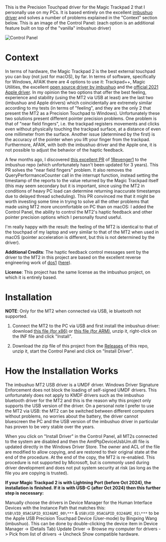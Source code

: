 This is the Precision Touchpad driver for the Magic Trackpad 2 that I personally use on my PCs. It is based entirely on the excellent [imbushuo driver](https://github.com/imbushuo/mac-precision-touchpad) and solves a number of problems explained in the "Context" section below. This is an image of the Control Panel: (each option is an additional feature built on top of the "vanilla" imbushuo driver)

![Control Panel](https://raw.githubusercontent.com/vitoplantamura/MagicTrackpad2ForWindows/master/assets/ControlPanel.png)

# Context

In terms of hardware, the Magic Trackpad 2 is the best external touchpad you can buy (not just for macOS), by far. In terms of software, specifically for Windows, AFAIK there are 4 options to use it: Trackpad++, Magic Utilities, the excellent [open source driver by imbushuo](https://github.com/imbushuo/mac-precision-touchpad) and the [official 2021 Apple driver](https://github.com/lc700x/MagicTrackPad2_Windows_Precision_Drivers). In my opinion the two options that offer the best feeling, experience and stability (using the MT2 via USB at least) are the last two (imbushuo and Apple drivers) which coincidentally are extremely similar according to my tests (in terms of "feeling", and they are the only 2 that present the MT2 as a Precision Touchpad to Windows). Unfortunately these two solutions present different pointer precision problems. One problem is that of "near field fingers", i.e. the trackpad registers movements and clicks even without physically touching the trackpad surface, at a distance of even one millimeter from the surface. Another issue (determined by the first) is the accuracy of the pointer when you lift your finger from the trackpad. Furthermore, AFAIK, with both the imbushuo driver and the Apple one, it is not possible to adjust the behavior of the haptic feedback.

A few months ago, I discovered [this excellent PR](https://github.com/imbushuo/mac-precision-touchpad/pull/533) of [1Revenger1](https://github.com/1Revenger1) to the imbushuo repo (which unfortunately hasn't been updated for 3 years). This PR solves the "near field fingers" problem. It also removes the QueryPerformanceCounter call in the interrupt function, instead setting the timestamp of the reports to the value returned by the Magic Trackpad itself (this may seem secondary but it is important, since using the MT2 in conditions of heavy PC load can determine returning inaccurate timestamps due to delayed thread scheduling). This PR convinced me that it might be worth investing some time in trying to solve all the other problems that made using MT2 more uncomfortable on PC than on macOS: I added the Control Panel, the ability to control the MT2's haptic feedback and other pointer precision options which I personally found useful.

I'm really happy with the result: the feeling of the MT2 is identical to that of the touchpad of my laptop and very similar to that of the MT2 when used in macOS (pointer acceleration is different, but this is not determined by the driver).

**Additional Credits**: The haptic feedback control messages sent by the driver to the MT2 in this project are based on the excellent reverse engineering work of [dos1](https://github.com/dos1) ([here](https://github.com/mwyborski/Linux-Magic-Trackpad-2-Driver/issues/28#issuecomment-451625504)).

**License**: This project has the same license as the imbushuo project, on which it is entirely based.

# Installation

**NOTE**: Only for the MT2 when connected via USB, ie bluetooth not supported.

1) Connect the MT2 to the PC via USB and first install the imbushuo driver: download [this file (for x86)](https://github.com/imbushuo/mac-precision-touchpad/releases/download/2105-3979/Drivers-amd64-ReleaseMSSigned.zip) or [this file (for ARM)](https://github.com/imbushuo/mac-precision-touchpad/releases/download/2105-3979/Drivers-arm64-ReleaseMSSigned.zip), unzip it, right-click on the INF file and click "Install".

2) Download the zip file of this project from the [Releases](https://github.com/vitoplantamura/MagicTrackpad2ForWindows/releases) of this repo, unzip it, start the Control Panel and click on "Install Driver".

# How the Installation Works

The imbushuo MT2 USB driver is a UMDF driver. Windows Driver Signature Enforcement does not block the loading of self-signed UMDF drivers. This unfortunately does not apply to KMDF drivers such as the imbushuo bluetooth driver for the MT2 and this is the reason why this project only supports the USB version of the driver. On a personal note I prefer to use the MT2 via USB: the MT2 can be switched between different computers without problems, no worries about the battery, the driver cannot bluescreen the PC and the USB version of the imbushuo driver in particular has proven to be very stable over the years.

When you click on "Install Driver" in the Control Panel, all MT2s connected to the system are disabled and then the AmtPtpDeviceUsbUm.dll file is updated directly in the Windows Driver Store. The owner and ACL of the file are modified to allow copying, and are restored to their original state at the end of the procedure. At the end of the copy, the MT2 is re-enabled. This procedure is not supported by Microsoft, but is commonly used during driver development and does not put system security at risk (as long as the file you are copying is trusted).

**If your Magic Trackpad 2 is with Lightning Port (before Oct 2024), the installation is finished. If it is with USB-C (after Oct 2024) then this further step is necessary:**

Manually choose the drivers in Device Manager for the Human Interface Devices with the Instance Path that matches this: ```USB\VID_05AC&PID_0324&MI_00\***``` & ```USB\VID_05AC&PID_0324&MI_01\***``` to be the Apple USB Precision Touchpad Device (User-mode) by Bingxing Wang (imbushuo). This can be done by double-clicking the device item in Device Manager -> (Details Tab) Update Driver -> Browse my computer for drivers -> Pick from list of drivers -> Uncheck Show compatible hardware.
